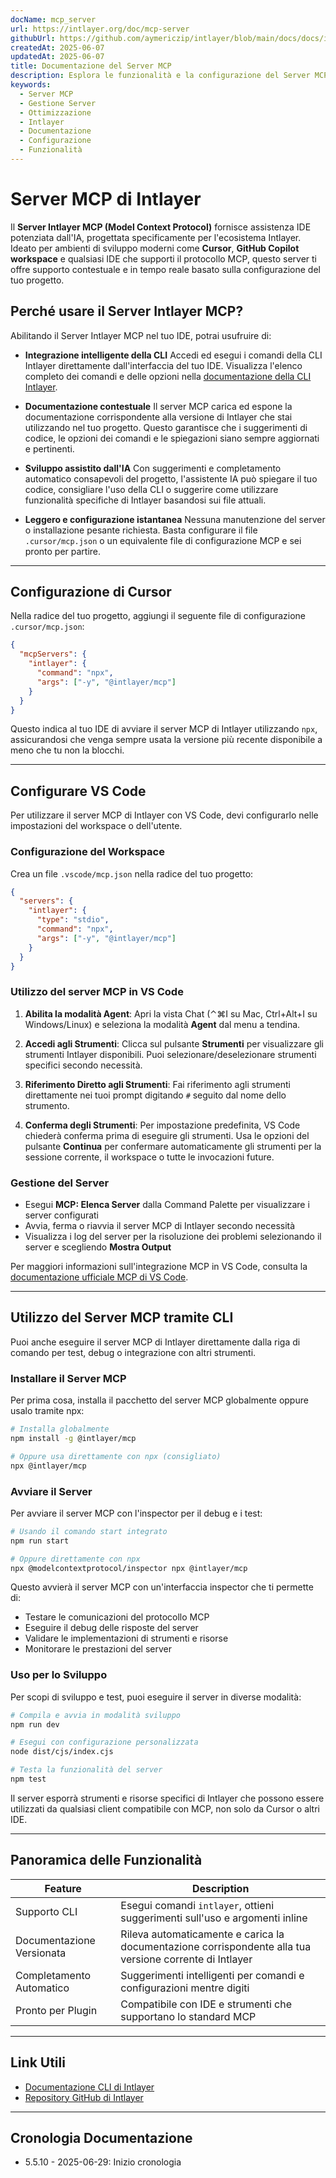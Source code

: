 ```yaml
---
docName: mcp_server
url: https://intlayer.org/doc/mcp-server
githubUrl: https://github.com/aymericzip/intlayer/blob/main/docs/docs/it/mcp_server.md
createdAt: 2025-06-07
updatedAt: 2025-06-07
title: Documentazione del Server MCP
description: Esplora le funzionalità e la configurazione del Server MCP per ottimizzare la gestione e le operazioni del tuo server.
keywords:
  - Server MCP
  - Gestione Server
  - Ottimizzazione
  - Intlayer
  - Documentazione
  - Configurazione
  - Funzionalità
---
```


# Server MCP di Intlayer

Il **Server Intlayer MCP (Model Context Protocol)** fornisce assistenza IDE potenziata dall'IA, progettata specificamente per l'ecosistema Intlayer. Ideato per ambienti di sviluppo moderni come **Cursor**, **GitHub Copilot workspace** e qualsiasi IDE che supporti il protocollo MCP, questo server ti offre supporto contestuale e in tempo reale basato sulla configurazione del tuo progetto.

## Perché usare il Server Intlayer MCP?

Abilitando il Server Intlayer MCP nel tuo IDE, potrai usufruire di:

- **Integrazione intelligente della CLI**
  Accedi ed esegui i comandi della CLI Intlayer direttamente dall'interfaccia del tuo IDE. Visualizza l'elenco completo dei comandi e delle opzioni nella [documentazione della CLI Intlayer](https://github.com/aymericzip/intlayer/blob/main/docs/docs/it/intlayer_cli.md).

- **Documentazione contestuale**
  Il server MCP carica ed espone la documentazione corrispondente alla versione di Intlayer che stai utilizzando nel tuo progetto. Questo garantisce che i suggerimenti di codice, le opzioni dei comandi e le spiegazioni siano sempre aggiornati e pertinenti.

- **Sviluppo assistito dall'IA**
  Con suggerimenti e completamento automatico consapevoli del progetto, l'assistente IA può spiegare il tuo codice, consigliare l'uso della CLI o suggerire come utilizzare funzionalità specifiche di Intlayer basandosi sui file attuali.

- **Leggero e configurazione istantanea**
  Nessuna manutenzione del server o installazione pesante richiesta. Basta configurare il file `.cursor/mcp.json` o un equivalente file di configurazione MCP e sei pronto per partire.

---

## Configurazione di Cursor

Nella radice del tuo progetto, aggiungi il seguente file di configurazione `.cursor/mcp.json`:

```json
{
  "mcpServers": {
    "intlayer": {
      "command": "npx",
      "args": ["-y", "@intlayer/mcp"]
    }
  }
}
```

Questo indica al tuo IDE di avviare il server MCP di Intlayer utilizzando `npx`, assicurandosi che venga sempre usata la versione più recente disponibile a meno che tu non la blocchi.

---

## Configurare VS Code

Per utilizzare il server MCP di Intlayer con VS Code, devi configurarlo nelle impostazioni del workspace o dell'utente.

### Configurazione del Workspace

Crea un file `.vscode/mcp.json` nella radice del tuo progetto:

```json
{
  "servers": {
    "intlayer": {
      "type": "stdio",
      "command": "npx",
      "args": ["-y", "@intlayer/mcp"]
    }
  }
}
```

### Utilizzo del server MCP in VS Code

1. **Abilita la modalità Agent**: Apri la vista Chat (⌃⌘I su Mac, Ctrl+Alt+I su Windows/Linux) e seleziona la modalità **Agent** dal menu a tendina.

2. **Accedi agli Strumenti**: Clicca sul pulsante **Strumenti** per visualizzare gli strumenti Intlayer disponibili. Puoi selezionare/deselezionare strumenti specifici secondo necessità.

3. **Riferimento Diretto agli Strumenti**: Fai riferimento agli strumenti direttamente nei tuoi prompt digitando `#` seguito dal nome dello strumento.

4. **Conferma degli Strumenti**: Per impostazione predefinita, VS Code chiederà conferma prima di eseguire gli strumenti. Usa le opzioni del pulsante **Continua** per confermare automaticamente gli strumenti per la sessione corrente, il workspace o tutte le invocazioni future.

### Gestione del Server

- Esegui **MCP: Elenca Server** dalla Command Palette per visualizzare i server configurati
- Avvia, ferma o riavvia il server MCP di Intlayer secondo necessità
- Visualizza i log del server per la risoluzione dei problemi selezionando il server e scegliendo **Mostra Output**

Per maggiori informazioni sull'integrazione MCP in VS Code, consulta la [documentazione ufficiale MCP di VS Code](https://code.visualstudio.com/docs/copilot/chat/mcp-servers).

---

## Utilizzo del Server MCP tramite CLI

Puoi anche eseguire il server MCP di Intlayer direttamente dalla riga di comando per test, debug o integrazione con altri strumenti.

### Installare il Server MCP

Per prima cosa, installa il pacchetto del server MCP globalmente oppure usalo tramite npx:

```bash
# Installa globalmente
npm install -g @intlayer/mcp

# Oppure usa direttamente con npx (consigliato)
npx @intlayer/mcp
```

### Avviare il Server

Per avviare il server MCP con l'inspector per il debug e i test:

```bash
# Usando il comando start integrato
npm run start

# Oppure direttamente con npx
npx @modelcontextprotocol/inspector npx @intlayer/mcp
```

Questo avvierà il server MCP con un'interfaccia inspector che ti permette di:

- Testare le comunicazioni del protocollo MCP
- Eseguire il debug delle risposte del server
- Validare le implementazioni di strumenti e risorse
- Monitorare le prestazioni del server

### Uso per lo Sviluppo

Per scopi di sviluppo e test, puoi eseguire il server in diverse modalità:

```bash
# Compila e avvia in modalità sviluppo
npm run dev

# Esegui con configurazione personalizzata
node dist/cjs/index.cjs

# Testa la funzionalità del server
npm test
```

Il server esporrà strumenti e risorse specifici di Intlayer che possono essere utilizzati da qualsiasi client compatibile con MCP, non solo da Cursor o altri IDE.

---

## Panoramica delle Funzionalità

| Feature                   | Description                                                                                             |
| ------------------------- | ------------------------------------------------------------------------------------------------------- |
| Supporto CLI              | Esegui comandi `intlayer`, ottieni suggerimenti sull'uso e argomenti inline                             |
| Documentazione Versionata | Rileva automaticamente e carica la documentazione corrispondente alla tua versione corrente di Intlayer |
| Completamento Automatico  | Suggerimenti intelligenti per comandi e configurazioni mentre digiti                                    |
| Pronto per Plugin         | Compatibile con IDE e strumenti che supportano lo standard MCP                                          |

---

## Link Utili

- [Documentazione CLI di Intlayer](https://github.com/aymericzip/intlayer/blob/main/docs/docs/it/intlayer_cli.md)
- [Repository GitHub di Intlayer](https://github.com/aymericzip/intlayer)

---

## Cronologia Documentazione

- 5.5.10 - 2025-06-29: Inizio cronologia
